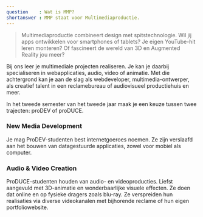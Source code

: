 ```yaml
---
question    : Wat is MMP?
shortanswer : MMP staat voor Multimediaproductie.
---
```


> Multimediaproductie combineert design met spitstechnologie. Wil jij apps ontwikkelen voor smartphones of tablets? Je eigen YouTube-hit leren monteren? Of fascineert de wereld van 3D en Augmented Reality jou meer?

Bij ons leer je multimediale projecten realiseren. Je kan je daarbij specialiseren in webapplicaties, audio, video of animatie. Met die achtergrond kan je aan de slag als webdeveloper, multimedia-ontwerper, als creatief talent in een reclamebureau of audiovisueel productiehuis en meer.

In het tweede semester van het tweede jaar maak je een keuze tussen twee trajecten: proDEV of proDUCE.

### New Media Development

Je mag ProDEV-studenten best internetgoeroes noemen. Ze zijn verslaafd aan het bouwen van datagestuurde applicaties, zowel voor mobiel als computer.

### Audio & Video Creation

ProDUCE-studenten houden van audio- en videoproducties. Liefst aangevuld met 3D-animatie en wonderbaarlijke visuele effecten. Ze doen dat online en op fysieke dragers zoals blu-ray. Ze verspreiden hun realisaties via diverse videokanalen met bijhorende reclame of hun eigen portfoliowebsite.